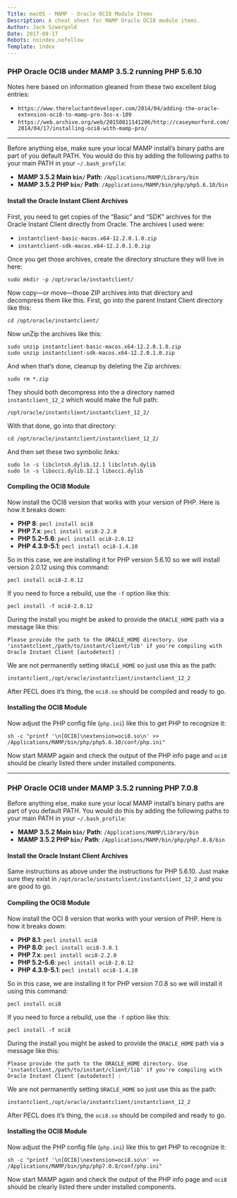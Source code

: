 ```yaml
---
Title: macOS - MAMP - Oracle OCI8 Module Items
Description: A cheat sheet for MAMP Oracle OCI8 module items.
Author: Jack Szwergold
Date: 2017-08-17
Robots: noindex,nofollow
Template: index
---
```


### PHP Oracle OCI8 under MAMP 3.5.2 running PHP 5.6.10

Notes here based on information gleaned from these two excellent blog entries:

* `https://www.thereluctantdeveloper.com/2014/04/adding-the-oracle-extension-oci8-to-mamp-pro-3os-x-109`
* `https://web.archive.org/web/20150811141206/http://caseymorford.com/2014/04/17/installing-oci8-with-mamp-pro/`

***

Before anything else, make sure your local MAMP install’s binary paths are part of you default PATH. You would do this by adding the following paths to your main PATH in your `~/.bash_profile`:

* **MAMP 3.5.2 Main `bin/` Path**: `/Applications/MAMP/Library/bin`
* **MAMP 3.5.2 PHP `bin/` Path**: `/Applications/MAMP/bin/php/php5.6.10/bin`

#### Install the Oracle Instant Client Archives

First, you need to get copies of the “Basic” and “SDK” archives for the Oracle Instant Client directly from Oracle. The archives I used were:

* `instantclient-basic-macos.x64-12.2.0.1.0.zip`
* `instantclient-sdk-macos.x64-12.2.0.1.0.zip`

Once you get those archives, create the directory structure they will live in here:

	sudo mkdir -p /opt/oracle/instantclient/

Now copy—or move—those ZIP archives into that directory and decompress them like this. First, go into the parent Instant Client directory like this:

	cd /opt/oracle/instantclient/

Now unZip the archives like this:

	sudo unzip instantclient-basic-macos.x64-12.2.0.1.0.zip
	sudo unzip instantclient-sdk-macos.x64-12.2.0.1.0.zip

And when that’s done, cleanup by deleting the Zip archives:

	sudo rm *.zip

They should both decompress into the a directory named `instantclient_12_2` which would make the full path:

	/opt/oracle/instantclient/instantclient_12_2/

With that done, go into that directory:

	cd /opt/oracle/instantclient/instantclient_12_2/

And then set these two symbolic links:

	sudo ln -s libclntsh.dylib.12.1 libclntsh.dylib
	sudo ln -s libocci.dylib.12.1 libocci.dylib

#### Compiling the OCI8 Module

Now install the OCI8 version that works with your version of PHP. Here is how it breaks down:

* **PHP 8**: `pecl install oci8`
* **PHP 7.x**: `pecl install oci8-2.2.0`
* **PHP 5.2–5.6**: `pecl install oci8-2.0.12`
* **PHP 4.3.9-5.1**: `pecl install oci8-1.4.10`

So in this case, we are installing it for PHP version 5.6.10 so we will install version 2.0.12 using this command:

	pecl install oci8-2.0.12

If you need to force a rebuild, use the `-f` option like this:

	pecl install -f oci8-2.0.12

During the install you might be asked to provide the `ORACLE_HOME` path via a message like this:

	Please provide the path to the ORACLE_HOME directory. Use 'instantclient,/path/to/instant/client/lib' if you're compiling with Oracle Instant Client [autodetect] :

We are not permanently setting `ORACLE_HOME` so just use this as the path:

	instantclient,/opt/oracle/instantclient/instantclient_12_2

After PECL does it’s thing, the `oci8.so` should be compiled and ready to go.

#### Installing the OCI8 Module

Now adjust the PHP config file (`php.ini`) like this to get PHP to recognize it:

	sh -c "printf '\n[OCI8]\nextension=oci8.so\n' >> /Applications/MAMP/bin/php/php5.6.10/conf/php.ini"

Now start MAMP again and check the output of the PHP info page and `oci8` should be clearly listed there under installed components.

***

### PHP Oracle OCI8 under MAMP 3.5.2 running PHP 7.0.8

Before anything else, make sure your local MAMP install’s binary paths are part of you default PATH. You would do this by adding the following paths to your main PATH in your `~/.bash_profile`:

* **MAMP 3.5.2 Main `bin/` Path**: `/Applications/MAMP/Library/bin`
* **MAMP 3.5.2 PHP `bin/` Path**: `/Applications/MAMP/bin/php/php7.0.8/bin`

#### Install the Oracle Instant Client Archives

Same instructions as above under the instructions for PHP 5.6.10. Just make sure they exist in `/opt/oracle/instantclient/instantclient_12_2` and you are good to go.

#### Compiling the OCI8 Module

Now install the OCI 8 version that works with your version of PHP. Here is how it breaks down:

* **PHP 8.1**: `pecl install oci8`
* **PHP 8.0**: `pecl install oci8-3.0.1`
* **PHP 7.x**: `pecl install oci8-2.2.0`
* **PHP 5.2–5.6**: `pecl install oci8-2.0.12`
* **PHP 4.3.9-5.1**: `pecl install oci8-1.4.10`

So in this case, we are installing it for PHP version 7.0.8 so we will install it using this command:

	pecl install oci8

If you need to force a rebuild, use the `-f` option like this:

	pecl install -f oci8

During the install you might be asked to provide the `ORACLE_HOME` path via a message like this:

	Please provide the path to the ORACLE_HOME directory. Use 'instantclient,/path/to/instant/client/lib' if you're compiling with Oracle Instant Client [autodetect] :

We are not permanently setting `ORACLE_HOME` so just use this as the path:

	instantclient,/opt/oracle/instantclient/instantclient_12_2

After PECL does it’s thing, the `oci8.so` should be compiled and ready to go.

#### Installing the OCI8 Module

Now adjust the PHP config file (`php.ini`) like this to get PHP to recognize it:

	sh -c "printf '\n[OCI8]\nextension=oci8.so\n' >> /Applications/MAMP/bin/php/php7.0.8/conf/php.ini"

Now start MAMP again and check the output of the PHP info page and `oci8` should be clearly listed there under installed components.
